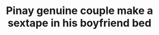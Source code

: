 ---
layout: post
title: Pinay genuine couple make a sextape in his boyfriend bed
duration: '08:07'
view: 567
rate: 2
video: 'https://flashservice.xvideos.com/embedframe/23164715'
category: 
 - amateur
 - caught
 - pinay
 - student
tags: 
 - pinay-sex
priority: 0.9
changefreq: daily
---